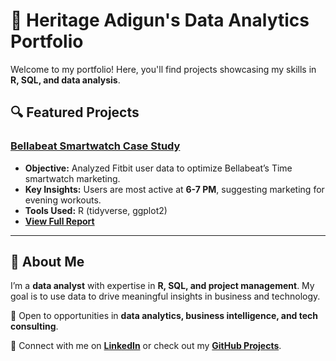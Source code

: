 # 📂 Heritage Adigun's Data Analytics Portfolio

Welcome to my portfolio! Here, you'll find projects showcasing my skills in **R, SQL, and data analysis**.

## 🔍 Featured Projects

### [Bellabeat Smartwatch Case Study](./Bellabeat-Case-Study)
- **Objective:** Analyzed Fitbit user data to optimize Bellabeat’s Time smartwatch marketing.
- **Key Insights:** Users are most active at **6-7 PM**, suggesting marketing for evening workouts.
- **Tools Used:** R (tidyverse, ggplot2)
- **[View Full Report](./Bellabeat-Case-Study/Bellabeat_Time.pdf)**


---

## 🚀 About Me
I’m a **data analyst** with expertise in **R, SQL, and project management**. My goal is to use data to drive meaningful insights in business and technology.

💼 Open to opportunities in **data analytics, business intelligence, and tech consulting**.

📩 Connect with me on **[LinkedIn]([https://www.linkedin.com/in/heritage-adigun/])** or check out my **[GitHub Projects]([https://github.com/heritage-ad])**.

